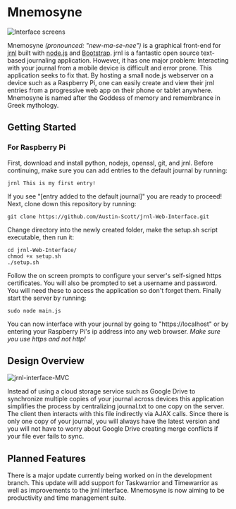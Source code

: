 # Mnemosyne
![Interface screens](https://user-images.githubusercontent.com/12504656/54495941-1f214580-48b7-11e9-8524-b0cfac0b89df.png)

Mnemosyne *(pronounced: "new-ma-se-nee")* is a graphical front-end for [jrnl](http://jrnl.sh/) built with [node.js](https://nodejs.org/en/) and [Bootstrap](https://getbootstrap.com/). jrnl is a fantastic open source text-based journaling application. However, it has one major problem: Interacting with your journal from a mobile device is difficult and error prone. This application seeks to fix that. By hosting a small node.js webserver on a device such as a Raspberry Pi, one can easily create and view their jrnl entries from a progressive web app on their phone or tablet anywhere. Mnemosyne is named after the Goddess of memory and remembrance in Greek mythology. 
## Getting Started
### For Raspberry Pi
First, download and install python, nodejs, openssl, git, and jrnl.
Before continuing, make sure you can add entries to the default journal by running:
~~~
jrnl This is my first entry!
~~~
If you see "[entry added to the default journal]" you are ready to proceed!
Next, clone down this repository by running:
~~~
git clone https://github.com/Austin-Scott/jrnl-Web-Interface.git
~~~
Change directory into the newly created folder, make the setup.sh script executable, then run it:
~~~
cd jrnl-Web-Interface/
chmod +x setup.sh
./setup.sh
~~~
Follow the on screen prompts to configure your server's self-signed https certificates. You will also be prompted to set a username and password. You will need these to access the application so don't forget them.
Finally start the server by running:
~~~
sudo node main.js
~~~
You can now interface with your journal by going to "https://localhost" or by entering your Raspberry Pi's ip address into any web browser. *Make sure you use https and not http!*
## Design Overview
![jrnl-interface-MVC](https://user-images.githubusercontent.com/12504656/54613184-49464500-4a28-11e9-9878-dbd427ff0d93.png)

Instead of using a cloud storage service such as Google Drive to synchronize multiple copies of your journal across devices this application simplifies the process by centralizing journal.txt to one copy on the server. The client then interacts with this file indirectly via AJAX calls. Since there is only one copy of your journal, you will always have the latest version and you will not have to worry about Google Drive creating merge conflicts if your file ever fails to sync.

## Planned Features
There is a major update currently being worked on in the development branch. This update will add support for Taskwarrior and Timewarrior as well as improvements to the jrnl interface. Mnemosyne is now aiming to be productivity and time management suite. 
